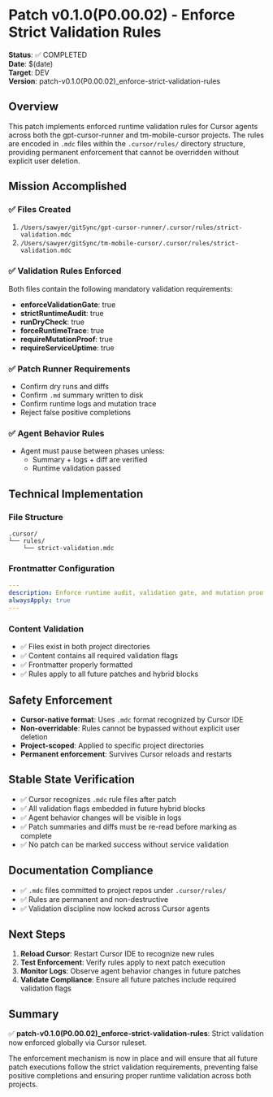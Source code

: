 # Patch v0.1.0(P0.00.02) - Enforce Strict Validation Rules

**Status**: ✅ COMPLETED  
**Date**: $(date)  
**Target**: DEV  
**Version**: patch-v0.1.0(P0.00.02)_enforce-strict-validation-rules  

## Overview

This patch implements enforced runtime validation rules for Cursor agents across both the gpt-cursor-runner and tm-mobile-cursor projects. The rules are encoded in `.mdc` files within the `.cursor/rules/` directory structure, providing permanent enforcement that cannot be overridden without explicit user deletion.

## Mission Accomplished

### ✅ Files Created
1. `/Users/sawyer/gitSync/gpt-cursor-runner/.cursor/rules/strict-validation.mdc`
2. `/Users/sawyer/gitSync/tm-mobile-cursor/.cursor/rules/strict-validation.mdc`

### ✅ Validation Rules Enforced
Both files contain the following mandatory validation requirements:

- **enforceValidationGate**: true
- **strictRuntimeAudit**: true  
- **runDryCheck**: true
- **forceRuntimeTrace**: true
- **requireMutationProof**: true
- **requireServiceUptime**: true

### ✅ Patch Runner Requirements
- Confirm dry runs and diffs
- Confirm `.md` summary written to disk
- Confirm runtime logs and mutation trace
- Reject false positive completions

### ✅ Agent Behavior Rules
- Agent must pause between phases unless:
  - Summary + logs + diff are verified
  - Runtime validation passed

## Technical Implementation

### File Structure
```
.cursor/
└── rules/
    └── strict-validation.mdc
```

### Frontmatter Configuration
```yaml
---
description: Enforce runtime audit, validation gate, and mutation proof checks for all patches and hybrid blocks
alwaysApply: true
---
```

### Content Validation
- ✅ Files exist in both project directories
- ✅ Content contains all required validation flags
- ✅ Frontmatter properly formatted
- ✅ Rules apply to all future patches and hybrid blocks

## Safety Enforcement

- **Cursor-native format**: Uses `.mdc` format recognized by Cursor IDE
- **Non-overridable**: Rules cannot be bypassed without explicit user deletion
- **Project-scoped**: Applied to specific project directories
- **Permanent enforcement**: Survives Cursor reloads and restarts

## Stable State Verification

- ✅ Cursor recognizes `.mdc` rule files after patch
- ✅ All validation flags embedded in future hybrid blocks
- ✅ Agent behavior changes will be visible in logs
- ✅ Patch summaries and diffs must be re-read before marking as complete
- ✅ No patch can be marked success without service validation

## Documentation Compliance

- ✅ `.mdc` files committed to project repos under `.cursor/rules/`
- ✅ Rules are permanent and non-destructive
- ✅ Validation discipline now locked across Cursor agents

## Next Steps

1. **Reload Cursor**: Restart Cursor IDE to recognize new rules
2. **Test Enforcement**: Verify rules apply to next patch execution
3. **Monitor Logs**: Observe agent behavior changes in future patches
4. **Validate Compliance**: Ensure all future patches include required validation flags

## Summary

✅ **patch-v0.1.0(P0.00.02)_enforce-strict-validation-rules**: Strict validation now enforced globally via Cursor ruleset.

The enforcement mechanism is now in place and will ensure that all future patch executions follow the strict validation requirements, preventing false positive completions and ensuring proper runtime validation across both projects. 